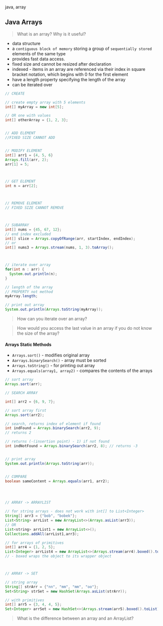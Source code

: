 java, array

## Java Arrays

> What is an array? Why is it useful?
- data structure
- a `contiguous block of memory` storing a group of `sequentially stored` elements of the same type
- provides fast data access.
- fixed size and cannot be resized after declaration
- indexed - items in an array are referenced via their index in square bracket notation, which begins with 0 for the first element
- have a length property specifying the length of the array
- can be iterated over

```java
// CREATE

// create empty array with 5 elements
int[] myArray = new int[5];

// OR one with values
int[] otherArray = {1, 2, 3};


// ADD ELEMENT
//FIXED SIZE CANNOT ADD


// MODIFY ELEMENT
int[] arr1 = {4, 5, 6}
Arrays.fill(arr, 2);
arr[1] = 5;



// GET ELEMENT
int n = arr[2];



// REMOVE ELEMENT
// FIXED SIZE CANNOT REMOVE



// SUBARRAY
int[] nums = {45, 67, 12};
// end index excluded
int[] slice = Arrays.copyOfRange(arr, startIndex, endIndex);
// or
int[] nums3 = Arrays.stream(nums, 1, 3).toArray();



// iterate over array
for(int n : arr) {
  System.out.println(n);
}

// length of the array
// PROPERTY not method
myArray.length;

// print out array
System.out.println(Arrays.toString(myArray));

```

> How can you iterate over an array?

> How would you access the last value in an array if you do not know the size of the array?

#### Arrays Static Methods

- `Arrays.sort()` - modifies original array
- `Aarrays.binarySearch()` - array must be sorted
- `Arrays.toString()` - for printing out array
- `Arrays.equals(array1, array2)` - compares the contents of the arrays


```java
// sort array
Arrays.sort(arr);

// SEARCH ARRAY

int[] arr2 = {6, 9, 7};

// sort array first
Arrays.sort(arr2);

// search, returns index of element if found
int indFound = Arrays.binarySearch(arr2, 9); 
// returns 2

// returns (-(insertion point) - 1) if not found
int indNotFound = Arrays.binarySearch(arr2, 8); // returns -3


// print array
System.out.println(Arrays.toString(arr));


// COMPARE
boolean sameContent = Arrays.equals(arr1, arr2);




// ARRAY -> ARRAYLIST 

// for string arrays - does not work with int[] to List<Integer>
String[] arr3 = {"bob", "bobek"};
List<String> arrList = new ArrayList<>(Arrays.asList(arr3));
// OR
List<string> arrList1 = new ArrayList<>();
Collections.addAll(arrList1,arr3);

// for arrays of primitives
int[] arr4 = {1, 2, 5};
List<Integer> arrList4 = new ArrayList<>(Arrays.stream(arr4).boxed().toList());
// - boxed wraps the object to its wrapper object



// ARRAY -> SET

// string array
String[] strArr = {"nn", "mm", "mm", "oo"};
Set<String> strSet = new HashSet(Arrays.asList(strArr));

// with primitives
int[] arr5 = {3, 4, 4, 5};
Set<Integer> arrSet = new HashSet<>(Arrays.stream(arr5).boxed().toList);

```


> What is the difference between an array and an ArrayList?

